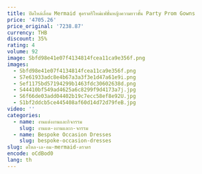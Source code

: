 ```yaml
---
title: ปิดไหล่เลื่อม Mermaid ชุดราตรีใหม่แฟชั่นหญิงความยาวชั้น Party Prom Gowns
price: '4705.26'
price_original: '7238.87'
currency: THB
discount: 35%
rating: 4
volume: 92
image: Sbfd98e41e07f4134814fcea11ca9e356f.png
images:
  - Sbfd98e41e07f4134814fcea11ca9e356f.png
  - S7e61933adc8e4b67a3a3f3e1d47a61e9i.png
  - Sef1175bd57194299b1463fdc30602638d.png
  - S44410bf549ad4625a6c8299f9d4173a7j.jpg
  - S6f66de03add04402b19c7ecc58ef8e92U.jpg
  - S1bf2ddcb5ce445408af60d14d72d79feB.jpg
video: ''
categories:
  - name: งานแต่งงานและกิจกรรม
    slug: งานแต-งงานและก-จกรรม
  - name: Bespoke Occasion Dresses
    slug: bespoke-occasion-dresses
slug: ดไหล-เล-อม-mermaid-ดราตร
encode: oCdBod0
lang: th
---
```

  